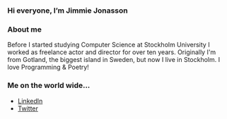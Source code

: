 ### Hi everyone, I’m Jimmie Jonasson

### About me
Before I started studying Computer Science at Stockholm University I worked as freelance actor and director for over ten years. Originally I'm from Gotland, the biggest island in Sweden, but now I live in Stockholm.
I love Programming & Poetry!

### Me on the world wide...
- [LinkedIn](http://linkedin.com/in/jimmiejonasson) 
- [Twitter](http://twitter.com/jimmiejonasson)



